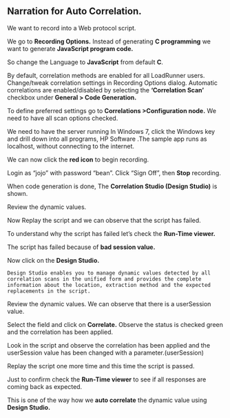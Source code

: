 

## Narration for Auto Correlation.

We want to record into a Web protocol script.

We go to **Recording Options.** Instead of generating **C programming** we want to generate **JavaScript program code.**

So change the Language to **JavaScript** from default **C**.

By default, correlation methods are enabled for all LoadRunner users. Change/tweak correlation settings in Recording Options dialog. Automatic correlations are enabled/disabled by selecting the **‘Correlation Scan’** checkbox under **General > Code Generation.**

To define preferred settings go to **Correlations >Configuration node.** We need to have all scan options checked. 

We need to have the server running In Windows 7, click the Windows key and drill down into all programs, HP Software .The sample app runs as localhost, without connecting to the internet.

We can now click the **red icon** to begin recording.

Login as “jojo” with password “bean”. Click “Sign Off”, then **Stop** recording.

When code generation is done, The **Correlation Studio (Design Studio)** is shown.

Review the dynamic values.

Now Replay the script and we can observe that the script has failed. 

To understand why the script has failed let’s check the **Run-Time viewer.**

The script has failed because of **bad session value.**

Now click on the **Design Studio.**

```
Design Studio enables you to manage dynamic values detected by all correlation scans in the unified form and provides the complete information about the location, extraction method and the expected replacements in the script. 
```


Review the dynamic values. We can observe that there is a userSession value.

Select the field and click on **Correlate.** Observe the status is checked green and the correlation has been applied.

Look in the script and observe the correlation has been applied and the userSession value has been changed with a parameter.(userSession)

Replay the script one more time and this time the script is passed.

Just to confirm check the **Run-Time viewer** to see if all responses are coming back as expected.

This is one of the way how we **auto correlate** the dynamic value using **Design Studio.**

